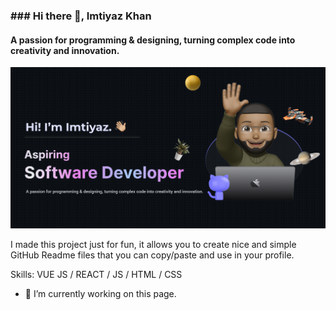 ### ### Hi there 👋, Imtiyaz Khan
#### A passion for programming & designing, turning complex code into creativity and innovation. 
![Design and Development](https://github.com/ImtiyazKhan1/ImtiyazKhan1/blob/main/Make%20your%20README.png)

I made this project just for fun, it allows you to create nice and simple GitHub Readme files that you can copy/paste and use in your profile.

Skills: VUE JS / REACT / JS / HTML / CSS

- 🔭 I’m currently working on this page. 






